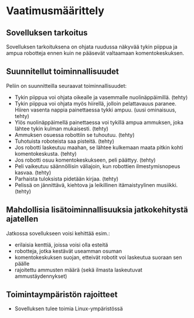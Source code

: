 # Vaatimusmäärittely

## Sovelluksen tarkoitus
Sovelluksen tarkoituksena on ohjata ruudussa näkyvää tykin piippua ja ampua robotteja ennen kuin ne pääsevät valtaamaan komentokeskuksen.

## Suunnitellut toiminnallisuudet
Peliin on suunnitteilla seuraavat toiminnallisuudet:
* Tykin piippua voi ohjata oikealle ja vasemmalle nuolinäppäimillä. (tehty)
* Tykin piippua voi ohjata myös hiirellä, jolloin pelattavauus paranee. Hiiren vasenta nappia painettaessa tykki ampuu. (uusi ominaisuus, tehty)
* Ylös nuolinäppäimellä painettaessa voi tykillä ampua ammuksen, joka lähtee tykin kulman mukaisesti. (tehty)
* Ammuksen osuessa robottiin se tuhoutuu. (tehty)
* Tuhotuista roboteista saa pisteitä. (tehty)
* Jos robotti laskeutuu maahan, se lähtee kulkemaan maata pitkin kohti komentokeskusta. (tehty)
* Jos robotti osuu komentokeskukseen, peli päättyy. (tehty)
* Peli vaikeutuu säännöllisin väliajoin, kun robottien ilmestymisnopeus kasvaa. (tehty)
* Parhaista tuloksista pidetään kirjaa. (tehty)
* Pelissä on jännittävä, kiehtova ja leikillinen itämaistyylinen musiikki. (tehty)

## Mahdollisia lisätoiminnallisuuksia jatkokehitystä ajatellen
Jatkossa sovellukseen voisi kehittää esim.:
* erilaisia kenttiä, joissa voisi olla esteitä
* robotteja, jotka kestävät useamman osuman
* komentokeskuksen suojan, etteivät robotit voi laskeutua suoraan sen päälle
* rajoitettu ammusten määrä (sekä ilmasta laskeutuvat ammustäydennykset)

## Toimintaympäristön rajoitteet
* Sovelluksen tulee toimia Linux-ympäristössä
